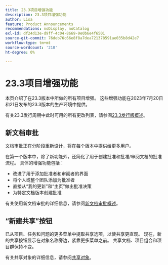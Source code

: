 ```yaml
---
title: 23.3项目增强功能
description: 23.3项目增强功能
author: Lisa
feature: Product Announcements
recommendations: noDisplay, noCatalog
exl-id: df24d13e-d9ff-4c04-8669-9e0b6e4f6501
source-git-commit: 76deb76c66e8f8a7dea721378591ae035b8d42e7
workflow-type: tm+mt
source-wordcount: '210'
ht-degree: 0%

---
```


# 23.3项目增强功能

本页介绍了在23.3版本中所做的所有项目增强。 这些增强功能在2023年7月20日和21日发布的23.3版本的生产环境中提供。

有关23.3发行周期中此时可用的所有更改列表，请参阅[23.3发行版概述](/help/quicksilver/product-announcements/product-releases/23.3-release-activity/23-3-release-overview.md)。

## 新文档审批

文档审批正在分阶段重新设计，将在每个版本中提供给更多用户。

在第一个版本中，除了新功能外，还简化了用于创建批准和批准/审阅文档的批准流程。 具体的增强功能包括：

* 改进了用于添加批准者和审阅者的界面
* 将个人或整个团队添加为批准者
* 直接从“我的更新”和“主页”做出批准决策
* 为特定文档版本创建批准

有关使用新文档审批的详细信息，请参阅[新文档审批概述](https://experienceleague.adobe.com/docs/workfront/using/review-and-approve-work/document-reviews-and-approvals/document-approvals-overview.html)。

## “新建共享”按钮

已从项目、任务和问题的更多菜单中提取共享选项，以使共享更直观。 现在，新的共享按钮显示在对象名称旁边，紧靠更多菜单之前。 共享文档、项目组合和项目群保持不变。

有关共享对象的详细信息，请参阅[共享对象](https://experienceleague.adobe.com/docs/workfront/using/basics/grant-request-object-permissions/share-an-object.html)。
